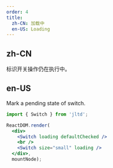 ```yaml
---
order: 4
title:
  zh-CN: 加载中
  en-US: Loading
---
```


## zh-CN

标识开关操作仍在执行中。

## en-US

Mark a pending state of switch.

````jsx
import { Switch } from 'jltd';

ReactDOM.render(
  <div>
    <Switch loading defaultChecked />
    <br />
    <Switch size="small" loading />
  </div>,
  mountNode);
````
